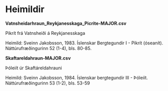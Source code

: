 # Heimildir

**Vatnsheidarhraun_Reykjanesskaga_Picrite-MAJOR.csv**

Pikrít frá Vatnsheiði á Reykjanesskaga

Heimild: Sveinn Jakobsson, 1983. Íslenskar Bergtegundir I - Pikrít (óseanít). Náttúrufræðingurinn 52 (1-4), bls. 80-85.

**Skaftareldahraun-MAJOR.csv**

Þóleiít úr Skaftáreldahrauni

Heimild: Sveinn Jakobsson, 1984. Íslenskar bergtegundir III - Þóleiít. Náttúrufræðingurinn 53 (1-2), bls. 53-59
